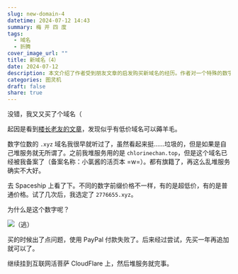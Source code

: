 ```yaml
---
slug: new-domain-4
datetime: 2024-07-12 14:43
summary: 梅 开 四 度
tags:
  - 域名
  - 折腾
cover_image_url: ""
title: 新域名（4）
date: 2024-07-12
description: 本文介绍了作者受到朋友文章的启发购买新域名的经历。作者对一个特殊的数字进行了一些变换得到前缀在Spaceship平台上寻找并选择了这个价格合适的域名。购买时遇到了 PayPal 付款失败的问题，但通过分步购买解决了。作者计划将域名用于个人服务，并已将其配置在 CloudFlare 上。
categories: 图灵机
draft: false
share: true
---
```

没错，我又又买了个域名（

起因是看到[楼长老友的文章](https://blog.sdnie.fun/archives/domian1.html)，发现似乎有低价域名可以薅羊毛。

数字位数的 `.xyz` 域名我很早就听过了，虽然看起来挺……垃圾的，但是如果是自己堆服务就无所谓了。之前我堆服务用的是 `chlorinechan.top`，但是这个域名已经被我备案了（备案名称：小氯酱的活页本 =w=）。都有旗籍了，再这么乱堆服务确实不大好。

去 Spaceship 上看了下。不同的数字前缀价格不一样，有的是超低价，有的是普通价格。试了几次后，我选定了 `2776655.xyz`。

为什么是这个数字呢？

![（逃）](https://img.clnya.fun/IMG-20240712133241.webp)

买的时候出了点问题，使用 PayPal 付款失败了。后来经过尝试，先买一年再追加就可以了。

继续挂到互联网活菩萨 CloudFlare 上，然后堆服务就完事。
